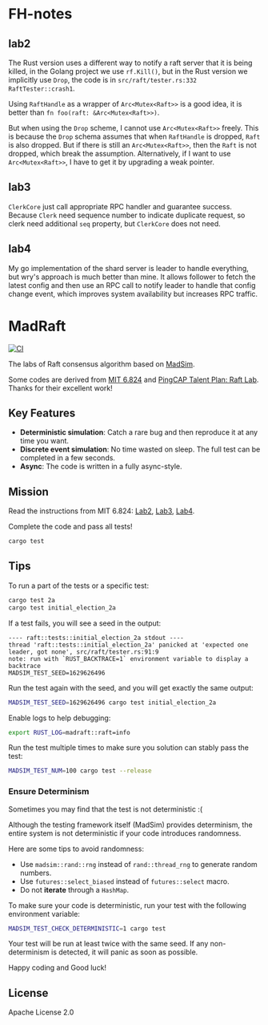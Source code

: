 # FH-notes

## lab2
The Rust version uses a different way to notify a raft server that it is being killed, in the Golang project we use `rf.Kill()`, but in the Rust version we implicitly use `Drop`, the code is in `src/raft/tester.rs:332` `RaftTester::crash1`.

Using `RaftHandle` as a wrapper of `Arc<Mutex<Raft>>` is a good idea, it is better than `fn foo(raft: &Arc<Mutex<Raft>>)`.

But when using the `Drop` scheme, I cannot use `Arc<Mutex<Raft>>` freely. This is because the `Drop` schema assumes that when `RaftHandle` is dropped, `Raft` is also dropped. But if there is still an `Arc<Mutex<Raft>>`, then the `Raft` is not dropped, which break the assumption. Alternatively, if I want to use `Arc<Mutex<Raft>>`, I have to get it by upgrading a weak pointer.

## lab3
`ClerkCore` just call appropriate RPC handler and guarantee success. Because `Clerk` need sequence number to indicate duplicate request, so clerk need additional `seq` property, but `ClerkCore` does not need.

## lab4
My go implementation of the shard server is leader to handle everything, but wry's approach is much better than mine. It allows follower to fetch the latest config and then use an RPC call to notify leader to handle that config change event, which improves system availability but increases RPC traffic.

# MadRaft

[![CI](https://github.com/madsys-dev/madraft/workflows/CI/badge.svg?branch=main)](https://github.com/madsys-dev/madraft/actions)

The labs of Raft consensus algorithm based on [MadSim](https://github.com/madsys-dev/madsim).

Some codes are derived from [MIT 6.824](http://nil.csail.mit.edu/6.824/2021/) and [PingCAP Talent Plan: Raft Lab](https://github.com/pingcap/talent-plan/tree/master/courses/dss/raft). Thanks for their excellent work!

## Key Features

* **Deterministic simulation**: Catch a rare bug and then reproduce it at any time you want.
* **Discrete event simulation**: No time wasted on sleep. The full test can be completed in a few seconds.
* **Async**: The code is written in a fully async-style.

## Mission

Read the instructions from MIT 6.824: [Lab2](http://nil.csail.mit.edu/6.824/2021/labs/lab-raft.html), [Lab3](https://pdos.csail.mit.edu/6.824/labs/lab-kvraft.html), [Lab4](https://pdos.csail.mit.edu/6.824/labs/lab-shard.html).

Complete the code and pass all tests!

```sh
cargo test
```

## Tips

To run a part of the tests or a specific test:

```sh
cargo test 2a
cargo test initial_election_2a
```

If a test fails, you will see a seed in the output:

```
---- raft::tests::initial_election_2a stdout ----
thread 'raft::tests::initial_election_2a' panicked at 'expected one leader, got none', src/raft/tester.rs:91:9
note: run with `RUST_BACKTRACE=1` environment variable to display a backtrace
MADSIM_TEST_SEED=1629626496
```

Run the test again with the seed, and you will get exactly the same output:

```sh
MADSIM_TEST_SEED=1629626496 cargo test initial_election_2a
```

Enable logs to help debugging:

```sh
export RUST_LOG=madraft::raft=info
```

Run the test multiple times to make sure you solution can stably pass the test:

```sh
MADSIM_TEST_NUM=100 cargo test --release
```

### Ensure Determinism

Sometimes you may find that the test is not deterministic :(

Although the testing framework itself (MadSim) provides determinism, the entire system is not deterministic if your code introduces randomness.

Here are some tips to avoid randomness:

* Use `madsim::rand::rng` instead of `rand::thread_rng` to generate random numbers.
* Use `futures::select_biased` instead of `futures::select` macro.
* Do not **iterate** through a `HashMap`.

To make sure your code is deterministic, run your test with the following environment variable:

```sh
MADSIM_TEST_CHECK_DETERMINISTIC=1 cargo test
```

Your test will be run at least twice with the same seed. If any non-determinism is detected, it will panic as soon as possible.

Happy coding and Good luck!

## License

Apache License 2.0
